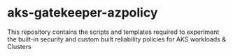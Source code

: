 # aks-gatekeeper-azpolicy
This repository contains the scripts and templates required to experiment the built-in security and custom built reliability policies for AKS workloads &amp; Clusters 
